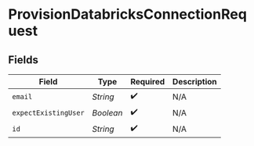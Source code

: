 # ProvisionDatabricksConnectionRequest


## Fields

| Field                | Type                 | Required             | Description          |
| -------------------- | -------------------- | -------------------- | -------------------- |
| `email`              | *String*             | :heavy_check_mark:   | N/A                  |
| `expectExistingUser` | *Boolean*            | :heavy_check_mark:   | N/A                  |
| `id`                 | *String*             | :heavy_check_mark:   | N/A                  |